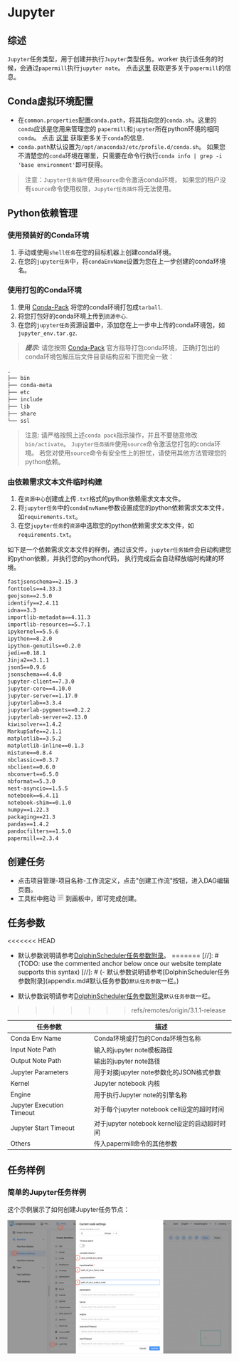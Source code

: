 # Jupyter

## 综述

`Jupyter`任务类型，用于创建并执行`Jupyter`类型任务。worker 执行该任务的时候，会通过`papermill`执行`jupyter note`。
点击[这里](https://papermill.readthedocs.io/en/latest/) 获取更多关于`papermill`的信息。

## Conda虚拟环境配置

- 在`common.properties`配置`conda.path`，将其指向您的`conda.sh`。这里的`conda`应该是您用来管理您的 `papermill`和`jupyter`所在python环境的相同`conda`。
  点击 [这里](https://docs.conda.io/en/latest/) 获取更多关于`conda`的信息.
- `conda.path`默认设置为`/opt/anaconda3/etc/profile.d/conda.sh`。 如果您不清楚您的`conda`环境在哪里，只需要在命令行执行`conda info | grep -i 'base environment'`即可获得。

> 注意：`Jupyter任务插件`使用`source`命令激活conda环境，
> 如果您的租户没有`source`命令使用权限，`Jupyter任务插件`将无法使用。

## Python依赖管理

### 使用预装好的Conda环境

1. 手动或使用`shell任务`在您的目标机器上创建conda环境。
2. 在您的`jupyter任务`中，将`condaEnvName`设置为您在上一步创建的conda环境名。

### 使用打包的Conda环境

1. 使用 [Conda-Pack](https://conda.github.io/conda-pack/) 将您的conda环境打包成`tarball`.
2. 将您打包好的conda环境上传到`资源中心`.
3. 在您的`jupyter任务`资源设置中，添加您在上一步中上传的conda环境包，如`jupyter_env.tar.gz`.

> **_提示:_** 请您按照 [Conda-Pack](https://conda.github.io/conda-pack/) 官方指导打包conda环境，
> 正确打包出的conda环境包解压后文件目录结构应和下图完全一致：

```
.
├── bin
├── conda-meta
├── etc
├── include
├── lib
├── share
└── ssl
```

> 注意: 请严格按照上述`conda pack`指示操作，并且不要随意修改`bin/activate`。
> `Jupyter任务插件`使用`source`命令激活您打包的conda环境。
> 若您对使用`source`命令有安全性上的担忧，请使用其他方法管理您的python依赖。

### 由依赖需求文本文件临时构建

1. 在`资源中心`创建或上传`.txt`格式的python依赖需求文本文件。
2. 将`jupyter任务`中的`condaEnvName`参数设置成您的python依赖需求文本文件，如`requirements.txt`。
3. 在您`jupyter任务`的`资源`中选取您的python依赖需求文本文件，如`requirements.txt`。

如下是一个依赖需求文本文件的样例，通过该文件，`jupyter任务插件`会自动构建您的python依赖，并执行您的python代码，
执行完成后会自动释放临时构建的环境。

```text
fastjsonschema==2.15.3
fonttools==4.33.3
geojson==2.5.0
identify==2.4.11
idna==3.3
importlib-metadata==4.11.3
importlib-resources==5.7.1
ipykernel==5.5.6
ipython==8.2.0
ipython-genutils==0.2.0
jedi==0.18.1
Jinja2==3.1.1
json5==0.9.6
jsonschema==4.4.0
jupyter-client==7.3.0
jupyter-core==4.10.0
jupyter-server==1.17.0
jupyterlab==3.3.4
jupyterlab-pygments==0.2.2
jupyterlab-server==2.13.0
kiwisolver==1.4.2
MarkupSafe==2.1.1
matplotlib==3.5.2
matplotlib-inline==0.1.3
mistune==0.8.4
nbclassic==0.3.7
nbclient==0.6.0
nbconvert==6.5.0
nbformat==5.3.0
nest-asyncio==1.5.5
notebook==6.4.11
notebook-shim==0.1.0
numpy==1.22.3
packaging==21.3
pandas==1.4.2
pandocfilters==1.5.0
papermill==2.3.4
```

## 创建任务

- 点击项目管理-项目名称-工作流定义，点击"创建工作流"按钮，进入DAG编辑页面。
- 工具栏中拖动 <img src="../../../../img/tasks/icons/jupyter.png" width="15"/> 到画板中，即可完成创建。

## 任务参数

<<<<<<< HEAD
- 默认参数说明请参考[DolphinScheduler任务参数附录](appendix.md#默认任务参数)。
=======
[//]: # (TODO: use the commented anchor below once our website template supports this syntax)
[//]: # (- 默认参数说明请参考[DolphinScheduler任务参数附录]&#40;appendix.md#默认任务参数&#41;`默认任务参数`一栏。)

- 默认参数说明请参考[DolphinScheduler任务参数附录](appendix.md)`默认任务参数`一栏。
>>>>>>> refs/remotes/origin/3.1.1-release

|         **任务参数**          |               **描述**               |
|---------------------------|------------------------------------|
| Conda Env Name            | Conda环境或打包的Conda环境包名称              |
| Input Note Path           | 输入的jupyter note模板路径                |
| Output Note Path          | 输出的jupyter note路径                  |
| Jupyter Parameters        | 用于对接jupyter note参数化的JSON格式参数       |
| Kernel                    | Jupyter notebook 内核                |
| Engine                    | 用于执行Jupyter note的引擎名称              |
| Jupyter Execution Timeout | 对于每个jupyter notebook cell设定的超时时间   |
| Jupyter Start Timeout     | 对于jupyter notebook kernel设定的启动超时时间 |
| Others                    | 传入papermill命令的其他参数                 |

## 任务样例

### 简单的Jupyter任务样例

这个示例展示了如何创建Jupyter任务节点：

![demo-jupyter-simple](../../../../img/tasks/demo/jupyter.png)

